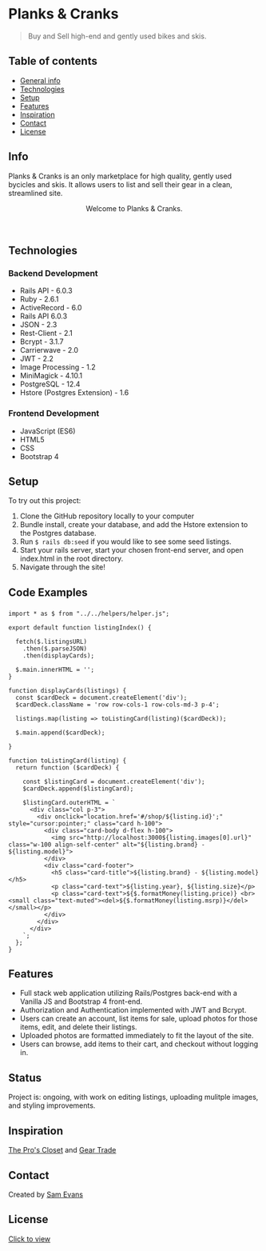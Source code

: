 # Planks & Cranks
> Buy and Sell high-end and gently used bikes and skis.

## Table of contents
* [General info](#general-info)
* [Technologies](#technologies)
* [Setup](#setup)
* [Features](#features)
* [Inspiration](#inspiration)
* [Contact](#contact)
* [License](#license)

## Info
Planks & Cranks is an only marketplace for high quality, gently used bycicles and skis.  It allows users to list and sell their gear in a clean, streamlined site.

<div align="center">Welcome to Planks & Cranks. </div>
<br/>
<div align="center">
<kbd>
<img src="">
</kbd>
</div>

<br/>
<div align="center">
<kbd>
<img src="">
</kbd>
</div>

## Technologies
### Backend Development 
* Rails API - 6.0.3
* Ruby - 2.6.1
* ActiveRecord - 6.0
* Rails API 6.0.3
* JSON - 2.3
* Rest-Client - 2.1
* Bcrypt - 3.1.7
* Carrierwave - 2.0
* JWT - 2.2
* Image Processing - 1.2
* MiniMagick - 4.10.1
* PostgreSQL - 12.4
* Hstore (Postgres Extension) - 1.6

### Frontend Development 
* JavaScript (ES6)
* HTML5
* CSS
* Bootstrap 4

## Setup
To try out this project: 
1. Clone the GitHub repository locally to your computer
1. Bundle install, create your database, and add the Hstore extension to the Postgres database.
1. Run `$ rails db:seed` if you would like to see some seed listings.
1. Start your rails server, start your chosen front-end server, and open index.html in the root directory.
1. Navigate through the site!

## Code Examples
### 
```
import * as $ from "../../helpers/helper.js";

export default function listingIndex() {
  
  fetch($.listingsURL)
    .then($.parseJSON)
    .then(displayCards);
  
  $.main.innerHTML = '';
}

function displayCards(listings) {
  const $cardDeck = document.createElement('div');
  $cardDeck.className = 'row row-cols-1 row-cols-md-3 p-4';

  listings.map(listing => toListingCard(listing)($cardDeck));

  $.main.append($cardDeck);  

}

function toListingCard(listing) {
  return function ($cardDeck) {
  
    const $listingCard = document.createElement('div');
    $cardDeck.append($listingCard);
  
    $listingCard.outerHTML = `
      <div class="col p-3">
        <div onclick="location.href='#/shop/${listing.id}';" style="cursor:pointer;" class="card h-100">
          <div class="card-body d-flex h-100">
            <img src="http://localhost:3000${listing.images[0].url}" class="w-100 align-self-center" alt="${listing.brand} - ${listing.model}">
          </div>  
          <div class="card-footer">
            <h5 class="card-title">${listing.brand} - ${listing.model}</h5>
            <p class="card-text">${listing.year}, ${listing.size}</p>
            <p class="card-text">${$.formatMoney(listing.price)} <br> <small class="text-muted"><del>${$.formatMoney(listing.msrp)}</del></small></p>
          </div>
        </div>
      </div>
    `;
  };
}
```


## Features
* Full stack web application utilizing Rails/Postgres back-end with a Vanilla JS and Bootstrap 4 front-end.
* Authorization and Authentication implemented with JWT and Bcrypt.
* Users can create an account, list items for sale, upload photos for those items, edit, and delete their listings.
* Uploaded photos are formatted immediately to fit the layout of the site.
* Users can browse, add items to their cart, and checkout without logging in.

## Status
Project is: ongoing, with work on editing listings, uploading mulitple images, and styling improvements.

## Inspiration
[The Pro's Closet](https://www.theproscloset.com) and [Gear Trade](https://www.geartrade.com)

## Contact
Created by [Sam Evans](https://www.linkedin.com/in/evansst/)

## License
[Click to view](https://github.com/evansst/PlanksandCranks/blob/master/LICENSE.md)